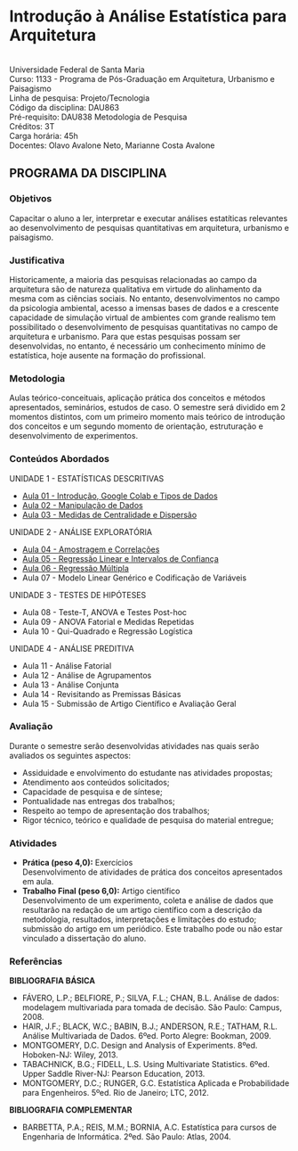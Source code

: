 # Introdução à Análise Estatística para Arquitetura
<br>Universidade Federal de Santa Maria
<br>Curso: 1133 - Programa de Pós-Graduação em Arquitetura, Urbanismo e Paisagismo
<br>Linha de pesquisa: Projeto/Tecnologia
<br>Código da disciplina: DAU863
<br>Pré-requisito: DAU838 Metodologia de Pesquisa
<br>Créditos: 3T
<br>Carga horária: 45h
<br>Docentes: Olavo Avalone Neto, Marianne Costa Avalone

## PROGRAMA DA DISCIPLINA

### Objetivos
Capacitar o aluno a ler, interpretar e executar análises estatíticas relevantes ao desenvolvimento de pesquisas quantitativas em arquitetura, urbanismo e paisagismo.

### Justificativa
Historicamente, a maioria das pesquisas relacionadas ao campo da arquitetura são de natureza qualitativa em virtude do alinhamento da mesma com as ciências sociais. No entanto, desenvolvimentos no campo da psicologia ambiental, acesso a imensas bases de dados e a crescente capacidade de simulação virtual de ambientes com grande realismo tem possibilitado o desenvolvimento de pesquisas quantitativas no campo de arquitetura e urbanismo. Para que estas pesquisas possam ser desenvolvidas, no entanto, é necessário um conhecimento mínimo de estatística, hoje ausente na formação do profissional.

### Metodologia
  Aulas teórico-conceituais, aplicação prática dos conceitos e métodos apresentados, seminários, estudos de caso. O semestre será dividido em 2 momentos distintos, com um primeiro momento mais teórico de introdução dos conceitos e um segundo momento de orientação, estruturação e desenvolvimento de experimentos.

### Conteúdos Abordados
 UNIDADE 1 - ESTATÍSTICAS DESCRITIVAS
 - [Aula 01 - Introdução, Google Colab e Tipos de Dados](notebooks/Aula_01.ipynb)
 - [Aula 02 - Manipulação de Dados](notebooks/Aula_02.ipynb)
 - [Aula 03 - Medidas de Centralidade e Dispersão](notebooks/Aula_03.ipynb)
 
 UNIDADE 2 - ANÁLISE EXPLORATÓRIA
 - [Aula 04 - Amostragem e Correlações](notebooks/Aula_04.ipynb)
 - [Aula 05 - Regressão Linear e Intervalos de Confiança](notebooks/Aula_05.ipynb)
 - [Aula 06 - Regressão Múltipla](notebooks/Aula_06.ipynb)
 - Aula 07 - Modelo Linear Genérico e Codificação de Variáveis
 
 UNIDADE 3 - TESTES DE HIPÓTESES
 - Aula 08 - Teste-T, ANOVA e Testes Post-hoc
 - Aula 09 - ANOVA Fatorial e Medidas Repetidas
 - Aula 10 - Qui-Quadrado e Regressão Logística

 UNIDADE 4 - ANÁLISE PREDITIVA
 - Aula 11 - Análise Fatorial
 - Aula 12 - Análise de Agrupamentos
 - Aula 13 - Análise Conjunta
 - Aula 14 - Revisitando as Premissas Básicas
 - Aula 15 - Submissão de Artigo Científico e Avaliação Geral

### Avaliação
 Durante o semestre serão desenvolvidas atividades nas quais serão avaliados os seguintes aspectos:
 - Assiduidade e envolvimento do estudante nas atividades propostas;
 - Atendimento aos conteúdos solicitados;
 - Capacidade de pesquisa e de síntese;
 - Pontualidade nas entregas dos trabalhos;
 - Respeito ao tempo de apresentação dos trabalhos;
 - Rigor técnico, teórico e qualidade de pesquisa do material entregue;
 
### Atividades
- **Prática (peso 4,0):** Exercícios
<br>Desenvolvimento de atividades de prática dos conceitos apresentados em aula.
- **Trabalho Final (peso 6,0):** Artigo científico
<br>Desenvolvimento de um experimento, coleta e análise de dados que resultarão na redação de um artigo científico com a descrição da metodologia, resultados, interpretações e limitações do estudo; submissão do artigo em um periódico. Este trabalho pode ou não estar vinculado a dissertação do aluno.

### Referências
**BIBLIOGRAFIA BÁSICA**
- FÁVERO, L.P.; BELFIORE, P.; SILVA, F.L.; CHAN, B.L. Análise de dados: modelagem multivariada para tomada de decisão. São Paulo: Campus, 2008.
- HAIR, J.F.; BLACK, W.C.; BABIN, B.J.; ANDERSON, R.E.; TATHAM, R.L. Análise Multivariada de Dados. 6ºed. Porto Alegre: Bookman, 2009.
- MONTGOMERY, D.C. Design and Analysis of Experiments. 8ºed. Hoboken-NJ: Wiley, 2013.
- TABACHNICK, B.G.; FIDELL, L.S. Using Multivariate Statistics. 6ºed. Upper Saddle River-NJ: Pearson Education, 2013.
- MONTGOMERY, D.C.; RUNGER, G.C. Estatística Aplicada e Probabilidade para Engenheiros. 5ºed. Rio de Janeiro; LTC, 2012.

**BIBLIOGRAFIA COMPLEMENTAR**
- BARBETTA, P.A.; REIS, M.M.; BORNIA, A.C. Estatística para cursos de Engenharia de Informática. 2ºed. São Paulo: Atlas, 2004.
